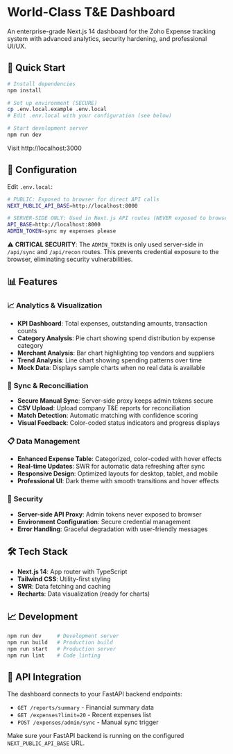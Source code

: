 # World-Class T&E Dashboard

An enterprise-grade Next.js 14 dashboard for the Zoho Expense tracking system with advanced analytics, security hardening, and professional UI/UX.

## 🚀 Quick Start

```bash
# Install dependencies
npm install

# Set up environment (SECURE)
cp .env.local.example .env.local
# Edit .env.local with your configuration (see below)

# Start development server
npm run dev
```

Visit http://localhost:3000

## 🔧 Configuration

Edit `.env.local`:

```bash
# PUBLIC: Exposed to browser for direct API calls
NEXT_PUBLIC_API_BASE=http://localhost:8000

# SERVER-SIDE ONLY: Used in Next.js API routes (NEVER exposed to browser)
API_BASE=http://localhost:8000
ADMIN_TOKEN=sync my expenses please
```

⚠️ **CRITICAL SECURITY**: The `ADMIN_TOKEN` is only used server-side in `/api/sync` and `/api/recon` routes. This prevents credential exposure to the browser, eliminating security vulnerabilities.

## 📊 Features

### 📈 **Analytics & Visualization**
- **KPI Dashboard**: Total expenses, outstanding amounts, transaction counts
- **Category Analysis**: Pie chart showing spend distribution by expense category
- **Merchant Analysis**: Bar chart highlighting top vendors and suppliers
- **Trend Analysis**: Line chart showing spending patterns over time
- **Mock Data**: Displays sample charts when no real data is available

### 🔄 **Sync & Reconciliation**
- **Secure Manual Sync**: Server-side proxy keeps admin tokens secure
- **CSV Upload**: Upload company T&E reports for reconciliation
- **Match Detection**: Automatic matching with confidence scoring
- **Visual Feedback**: Color-coded status indicators and progress displays

### 📋 **Data Management**
- **Enhanced Expense Table**: Categorized, color-coded with hover effects
- **Real-time Updates**: SWR for automatic data refreshing after sync
- **Responsive Design**: Optimized layouts for desktop, tablet, and mobile
- **Professional UI**: Dark theme with smooth transitions and hover effects

### 🔐 **Security**
- **Server-side API Proxy**: Admin tokens never exposed to browser
- **Environment Configuration**: Secure credential management
- **Error Handling**: Graceful degradation with user-friendly messages

## 🛠️ Tech Stack

- **Next.js 14**: App router with TypeScript
- **Tailwind CSS**: Utility-first styling
- **SWR**: Data fetching and caching
- **Recharts**: Data visualization (ready for charts)

## 📈 Development

```bash
npm run dev     # Development server
npm run build   # Production build
npm run start   # Production server
npm run lint    # Code linting
```

## 🔗 API Integration

The dashboard connects to your FastAPI backend endpoints:

- `GET /reports/summary` - Financial summary data
- `GET /expenses?limit=20` - Recent expenses list
- `POST /expenses/admin/sync` - Manual sync trigger

Make sure your FastAPI backend is running on the configured `NEXT_PUBLIC_API_BASE` URL.